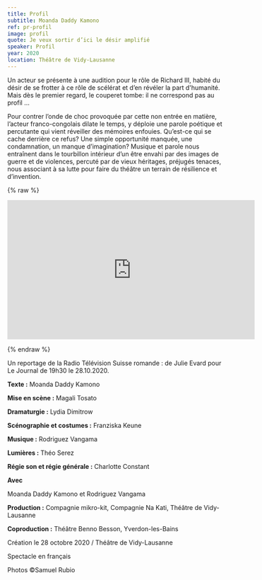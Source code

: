 ```yaml
---
title: Profil
subtitle: Moanda Daddy Kamono
ref: pr-profil
image: profil
quote: Je veux sortir d’ici le désir amplifié 
speaker: Profil
year: 2020
location: Théâtre de Vidy-Lausanne
---
```


Un acteur se présente à une audition pour le rôle de Richard III, habité du désir de se frotter à ce rôle de scélérat et d’en révéler la part d'humanité. 
Mais dès le premier regard, le couperet tombe: il ne correspond pas au profil … 


Pour contrer l’onde de choc provoquée par cette non entrée en matière, l’acteur franco-congolais dilate le temps, y déploie une parole poétique et percutante qui vient réveiller des mémoires enfouies. Qu’est-ce qui se cache derrière ce refus? Une simple opportunité manquée, une condamnation, un manque d’imagination? Musique et parole nous entraînent dans le tourbillon intérieur d’un être envahi par des images de guerre et de violences, percuté par de vieux héritages, préjugés tenaces, nous associant à sa lutte pour faire du théâtre un terrain de résilience et d’invention.

{% raw %}


<iframe width="560" height="315" src="https://www.rts.ch/play/tv/19h30/video/profil-au-theatre-de-vidy-cest-lhistoire-dun-acteur-noir-qui-se-presente-a-un-casting-mais-il-na-pas-le-profil---?urn=urn:rts:video:11711734" frameborder="0" allow="accelerometer; autoplay; encrypted-media; gyroscope; picture-in-picture" allowfullscreen></iframe>

{% endraw %}

Un reportage de la Radio Télévision Suisse romande : de Julie Evard pour Le Journal de 19h30 le 28.10.2020. 

**Texte :** Moanda Daddy Kamono

**Mise en scène :** Magali Tosato

**Dramaturgie :** Lydia Dimitrow

**Scénographie et costumes :** Franziska Keune

**Musique :** Rodriguez Vangama

**Lumières :** Théo Serez

**Régie son et régie générale :** Charlotte Constant



**Avec**

Moanda Daddy Kamono et Rodriguez Vangama

**Production :** Compagnie mikro-kit, Compagnie Na Kati, Théâtre de Vidy-Lausanne

**Coproduction :** Théâtre Benno Besson, Yverdon-les-Bains 


Création le 28 octobre 2020 / Théâtre de Vidy-Lausanne

Spectacle en français

Photos ©Samuel Rubio
